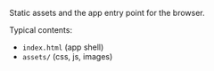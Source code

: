 Static assets and the app entry point for the browser.

Typical contents:
- `index.html` (app shell)
- `assets/` (css, js, images)
